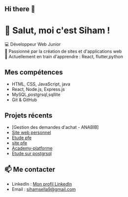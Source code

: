 ## Hi there 👋

# 👋 Salut, moi c'est Siham !

💻 Développeur Web Junior  
🚀 Passionné par la création de sites et d'applications web  
🌱 Actuellement en train d'apprendre : React, flutter,python 

## Mes compétences
- HTML, CSS, JavaScript, java
- React, Node.js, Express.js
- MySQL,postgrsql,sqllite
- Git & GitHub

## Projets récents
- [Gestion des demandes d'achat - ANABIB]
- [Site web personnel](https://siamsell.github.io/portfilio/)
- [Etude pfe](https://github.com/Siamsell/medicale_IMG-with-deepLearning_model-gan)
- [site pfe ](https://medical-image-gan.netlify.app/)
- [Academy-platforme](https://siamsell.github.io/Academy-Platform/)
- [Etude sur postgrsql](https://siamsell.github.io/rnc/)

## 📫 Me contacter
- LinkedIn : [Mon profil LinkedIn](www.linkedin.com/in/sellami-siham-a5b092333)
- Email : sihamsella9@gmail.com
